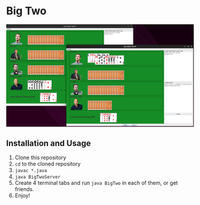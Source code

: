 # Big Two

![sample gameplay](sample_gameplay.png)

## Installation and Usage
1. Clone this repository
2. `cd` to the cloned repository
3. `javac *.java`
4. `java BigTwoServer`
5. Create 4 terminal tabs and run `java BigTwo` in each of them, or get friends.
6. Enjoy!
